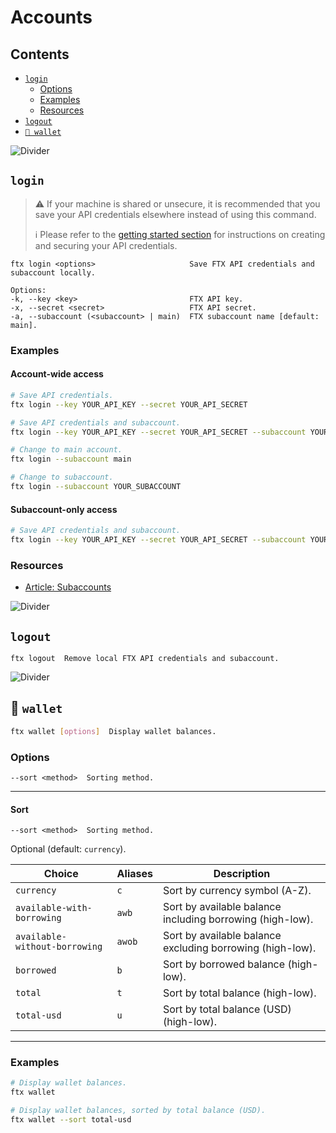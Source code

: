 # Accounts

## Contents

- [`login`](#login)
  - [Options](#options)
  - [Examples](#examples)
  - [Resources](#resources)
- [`logout`](#logout)
- [`🔐 wallet`](#-wallet)

![Divider](../../images/divider.png)

## `login`

> ⚠️ If your machine is shared or unsecure, it is recommended that you save your API credentials elsewhere instead of using this command.
>
> ℹ️ Please refer to the [getting started section](../../../README.md#getting-started) for instructions on creating and securing your API credentials.

```
ftx login <options>                     Save FTX API credentials and subaccount locally.

Options:
-k, --key <key>                         FTX API key.
-x, --secret <secret>                   FTX API secret.
-a, --subaccount (<subaccount> | main)  FTX subaccount name [default: main].
```

### Examples

#### Account-wide access

```sh
# Save API credentials.
ftx login --key YOUR_API_KEY --secret YOUR_API_SECRET

# Save API credentials and subaccount.
ftx login --key YOUR_API_KEY --secret YOUR_API_SECRET --subaccount YOUR_SUBACCOUNT

# Change to main account.
ftx login --subaccount main

# Change to subaccount.
ftx login --subaccount YOUR_SUBACCOUNT
```

#### Subaccount-only access

```sh
# Save API credentials and subaccount.
ftx login --key YOUR_API_KEY --secret YOUR_API_SECRET --subaccount YOUR_SUBACCOUNT
```

### Resources

- [Article: Subaccounts](https://help.ftx.com/hc/en-us/articles/360030861532-Subaccounts)

![Divider](../../images/divider.png)

## `logout`

```
ftx logout  Remove local FTX API credentials and subaccount.
```

![Divider](../../images/divider.png)

## 🔐 `wallet`

```sh
ftx wallet [options]  Display wallet balances.
```

### Options

```
--sort <method>  Sorting method.
```

---

#### Sort

```
--sort <method>  Sorting method.
```

Optional (default: `currency`).

| Choice                        | Aliases | Description                                               |
| ----------------------------- | ------- | --------------------------------------------------------- |
| `currency`                    | `c`     | Sort by currency symbol (A-Z).                            |
| `available-with-borrowing`    | `awb`   | Sort by available balance including borrowing (high-low). |
| `available-without-borrowing` | `awob`  | Sort by available balance excluding borrowing (high-low). |
| `borrowed`                    | `b`     | Sort by borrowed balance (high-low).                      |
| `total`                       | `t`     | Sort by total balance (high-low).                         |
| `total-usd`                   | `u`     | Sort by total balance (USD) (high-low).                   |

---

### Examples

```sh
# Display wallet balances.
ftx wallet

# Display wallet balances, sorted by total balance (USD).
ftx wallet --sort total-usd
```
